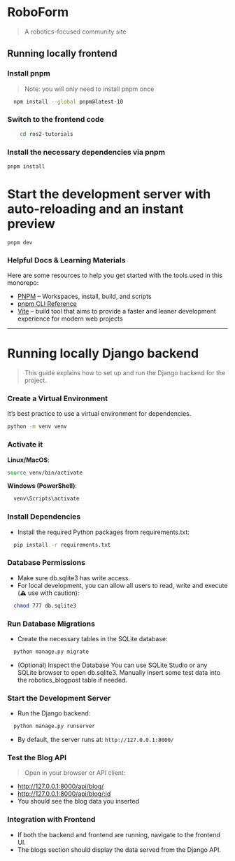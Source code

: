 # RoboForm

> A robotics-focused community site

## Running locally frontend

### Install pnpm
  >
  > Note: you will only need to install pnpm once

  ```sh
    npm install --global pnpm@latest-10
  ```

### Switch to the frontend code

```sh
    cd ros2-tutorials
```

### Install the necessary dependencies via pnpm

```
pnpm install
```

# Start the development server with auto-reloading and an instant preview

```
pnpm dev
```

### Helpful Docs & Learning Materials

Here are some resources to help you get started with the tools used in this monorepo:

- [PNPM](https://pnpm.io) – Workspaces, install, build, and scripts
- [pnpm CLI Reference](https://pnpm.io/cli)
- [Vite](https://vite.dev/guide/) – build tool that aims to provide a faster and leaner development experience for modern web projects


---------------------------------------------------------------------------------------------------------------------------------------------------------------------------------


# Running locally Django backend

> This guide explains how to set up and run the Django backend for the project.

### Create a Virtual Environment

It’s best practice to use a virtual environment for dependencies.

```sh
python -m venv venv
```

### Activate it

**Linux/MacOS**:

  ```sh
  source venv/bin/activate
  ```

**Windows (PowerShell)**:

```sh
  venv\Scripts\activate
```

### Install Dependencies

- Install the required Python packages from requirements.txt:

```sh
  pip install -r requirements.txt
```

### Database Permissions

- Make sure db.sqlite3 has write access.
- For local development, you can allow all users to read, write  and execute (:warning: use with caution):

```sh
  chmod 777 db.sqlite3
```

### Run Database Migrations

- Create the necessary tables in the SQLite database:

```sh
  python manage.py migrate
```

- (Optional) Inspect the Database
You can use SQLite Studio or any SQLite browser to open db.sqlite3.
Manually insert some test data into the robotics_blogpost table if needed.

### Start the Development Server

- Run the Django backend:

```sh
  python manage.py runserver
```

- By default, the server runs at: `http://127.0.0.1:8000/`

### Test the Blog API
>
> Open in your browser or API client:

- <http://127.0.0.1:8000/api/blog/>
- <http://127.0.0.1:8000/api/blog/:id>
- You should see the blog data you inserted

### Integration with Frontend

- If both the backend and frontend are running, navigate to the frontend UI.
- The blogs section should display the data served from the Django API.
